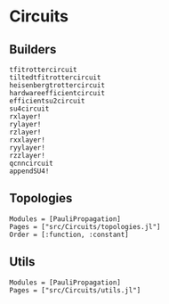 # Circuits

## Builders

<!-- ```@autodocs
Modules = [PauliPropagation]
Pages = ["src/Circuits/builders.jl"]
``` -->
```
tfitrottercircuit
tiltedtfitrottercircuit
heisenbergtrottercircuit
hardwareefficientcircuit
efficientsu2circuit
su4circuit
rxlayer!
rylayer!
rzlayer!
rxxlayer!
ryylayer!
rzzlayer!
qcnncircuit
appendSU4!
```


## Topologies

```@autodocs
Modules = [PauliPropagation]
Pages = ["src/Circuits/topologies.jl"]
Order = [:function, :constant]
```

## Utils

```@autodocs
Modules = [PauliPropagation]
Pages = ["src/Circuits/utils.jl"]
```
